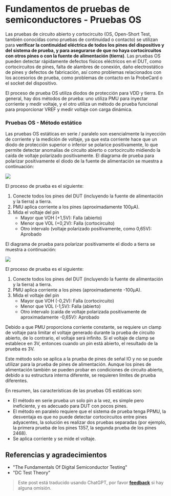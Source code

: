 # Fundamentos de pruebas de semiconductores - Pruebas OS

Las pruebas de circuito abierto y cortocircuito (OS, Open-Short Test, también conocidas como pruebas de continuidad o contacto) se utilizan para **verificar la continuidad eléctrica de todos los pines del dispositivo y del sistema de prueba, y para asegurarse de que no haya cortocircuitos con otros pines o con la fuente de alimentación (tierra)**. Las pruebas OS pueden detectar rápidamente defectos físicos eléctricos en el DUT, como cortocircuitos de pines, falta de alambres de conexión, daño electrostático de pines y defectos de fabricación, así como problemas relacionados con los accesorios de prueba, como problemas de contacto en la ProbeCard o el socket del dispositivo.

El proceso de prueba OS utiliza diodos de protección para VDD y tierra. En general, hay dos métodos de prueba: uno utiliza PMU para inyectar corriente y medir voltaje, y el otro utiliza un método de prueba funcional para proporcionar VREF y medir voltaje con carga dinámica.

### Pruebas OS - Método estático

Las pruebas OS estáticas en serie / paralelo son esencialmente la inyección de corriente y la medición de voltaje, ya que esta corriente hace que un diodo de protección superior o inferior se polarice positivamente, lo que permite detectar anomalías de circuito abierto o cortocircuito midiendo la caída de voltaje polarizado positivamente. El diagrama de prueba para polarizar positivamente el diodo de la fuente de alimentación se muestra a continuación:

![](https://img.wiki-power.com/d/wiki-media/img/20220805165031.png)

El proceso de prueba es el siguiente:

1. Conecte todos los pines del DUT (incluyendo la fuente de alimentación y la tierra) a tierra.
2. PMU aplica corriente a los pines (aproximadamente 100µA).
3. Mida el voltaje del pin
   - Mayor que VOH (+1,5V): Falla (abierto)
   - Menor que VOL (+0,2V): Falla (cortocircuito)
   - Otro intervalo (voltaje polarizado positivamente, como 0,65V): Aprobado

El diagrama de prueba para polarizar positivamente el diodo a tierra se muestra a continuación:

![](https://img.wiki-power.com/d/wiki-media/img/20220728142155.png)

El proceso de prueba es el siguiente:

1. Conecte todos los pines del DUT (incluyendo la fuente de alimentación y la tierra) a tierra.
2. PMU aplica corriente a los pines (aproximadamente -100µA).
3. Mida el voltaje del pin
   - Mayor que VOH (-0,2V): Falla (cortocircuito)
   - Menor que VOL (-1,5V): Falla (abierto)
   - Otro intervalo (caída de voltaje polarizada positivamente de aproximadamente -0,65V): Aprobado

Debido a que PMU proporciona corriente constante, se requiere un clamp de voltaje para limitar el voltaje generado durante la prueba de circuito abierto, de lo contrario, el voltaje será infinito. Si el voltaje de clamp se establece en 3V, entonces cuando un pin está abierto, el resultado de la prueba es 3V.

Este método solo se aplica a la prueba de pines de señal IO y no se puede utilizar para la prueba de pines de alimentación. Aunque los pines de alimentación también se pueden probar en condiciones de circuito abierto, debido a su estructura interna diferente, se requieren límites de prueba diferentes.

En resumen, las características de las pruebas OS estáticas son:

- El método en serie prueba un solo pin a la vez, es simple pero ineficiente, y es adecuado para DUT con pocos pines.
- El método en paralelo requiere que el sistema de prueba tenga PPMU, la desventaja es que no puede detectar cortocircuitos entre pines adyacentes, la solución es realizar dos pruebas separadas (por ejemplo, la primera prueba de los pines 1357, la segunda prueba de los pines 2468).
- Se aplica corriente y se mide el voltaje.

## Referencias y agradecimientos

- "The Fundamentals Of Digital Semiconductor Testing"
- "DC Test Theory"

> Este post está traducido usando ChatGPT, por favor [**feedback**](https://github.com/linyuxuanlin/Wiki_MkDocs/issues/new) si hay alguna omisión.
